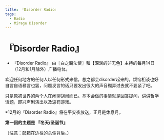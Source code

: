 ```yaml
---
title: 『Disorder Radio』
tags:
  - Radio
  - Mirage Disorder
---
```


# 『Disorder Radio』

- 『Disorder Radio』
由〖白之魔法使〗和【深渊的非无色】主持的每月14日（12月和1月除外）广播电台。

欢迎任何地方的任何人以任何形式来信，总之都会disorder起来的。烦恼相谈也好自言自语暴言也罢，问题发言的话只要发出很大的声音糊弄过去就不要紧了吧。

只是原初世界的两个人在闲聊胡闹而已。基本会做的事情就是回答提问，讲讲哲学话题，即兴声剧演出以及惩罚游戏。


*12月的『Disorder Radio』将在平安夜放送，正月是休息月。

**第一回的主题是 『冬天/圣诞节』**

（注意：邮箱在边栏的头像背后。）
